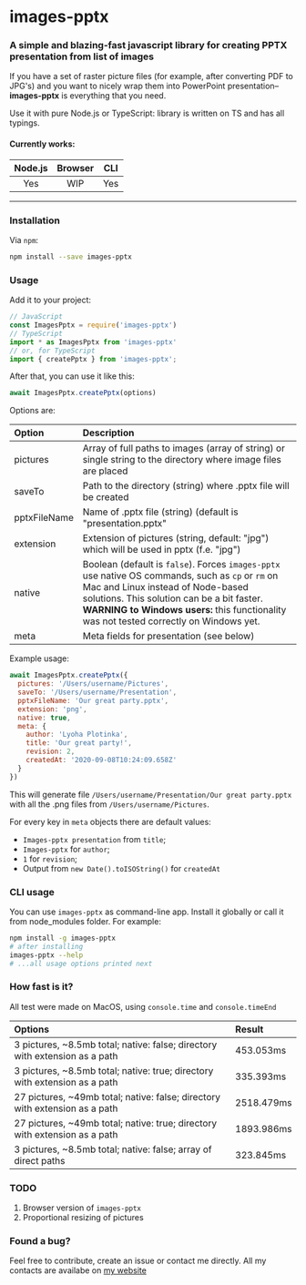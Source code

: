 # images-pptx

### A simple and blazing-fast javascript library for creating PPTX presentation from list of images

If you have a set of raster picture files (for example, after converting PDF to JPG's) and you want to nicely wrap them into PowerPoint presentation–**images-pptx** is everything that you need.

Use it with pure Node.js or TypeScript: library is written on TS and has all typings.

#### Currently works:
|  **Node.js** | **Browser**  | **CLI** |
| :------------: | :------------: | :------------: |
| Yes  | WIP  | Yes |

------------


### Installation
Via `npm`:
```bash
npm install --save images-pptx
```

### Usage
Add it to your project:
```javascript
// JavaScript
const ImagesPptx = require('images-pptx')
// TypeScript
import * as ImagesPptx from 'images-pptx'
// or, for TypeScript
import { createPptx } from 'images-pptx';
```
After that, you can use it like this:
```javascript
await ImagesPptx.createPptx(options)
```

Options are:

| **Option**  |  **Description**  |
| :------------ | :------------ |
| pictures  | Array of full paths to images (array of string) or single string to the directory where image files are placed  |
| saveTo | Path to the directory (string) where .pptx file will be created |
| pptxFileName | Name of .pptx file (string) (default is "presentation.pptx" |
| extension | Extension of pictures (string, default: "jpg") which will be used in pptx (f.e. "jpg") |
| native | Boolean (default is `false`). Forces `images-pptx` use native OS commands, such as `cp` or `rm` on Mac and Linux instead of Node-based solutions. This solution can be a bit faster.    **WARNING to Windows users:** this functionality was not tested correctly on Windows yet. |
| meta | Meta fields for presentation (see below)
Example usage:
```javascript
await ImagesPptx.createPptx({
  pictures: '/Users/username/Pictures',
  saveTo: '/Users/username/Presentation',
  pptxFileName: 'Our great party.pptx',
  extension: 'png',
  native: true,
  meta: {
    author: 'Lyoha Plotinka',
    title: 'Our great party!',
    revision: 2,
    createdAt: '2020-09-08T10:24:09.658Z'
  }
})
```
This will generate file `/Users/username/Presentation/Our great party.pptx` with all the .png files from `/Users/username/Pictures`.

For every key in `meta` objects there are default values:
* `Images-pptx presentation` from `title`;
* `Images-pptx` for `author`;
* `1` for `revision`;
* Output from `new Date().toISOString()` for `createdAt`

### CLI usage
You can use `images-pptx` as command-line app. Install it globally or call it from node_modules folder. 
For example: 
```bash
npm install -g images-pptx
# after installing
images-pptx --help
# ...all usage options printed next
```

### How fast is it?
All test were made on MacOS, using `console.time` and `console.timeEnd`

| Options | Result |
| :------------ | :------------ |
| 3 pictures, ~8.5mb total; native: false; directory with extension as a path | 453.053ms |
| 3 pictures, ~8.5mb total; native: true; directory with extension as a path | 335.393ms |
| 27 pictures, ~49mb total; native: false; directory with extension as a path | 2518.479ms |
| 27 pictures, ~49mb total; native: true; directory with extension as a path | 1893.986ms |
| 3 pictures, ~8.5mb total; native: false; array of direct paths | 323.845ms |

### TODO
1. Browser version of `images-pptx`
2. Proportional resizing of pictures

### Found a bug?
Feel free to contribute, create an issue or contact me directly. All my contacts are availabe on [my website](https://lyoha.info)
